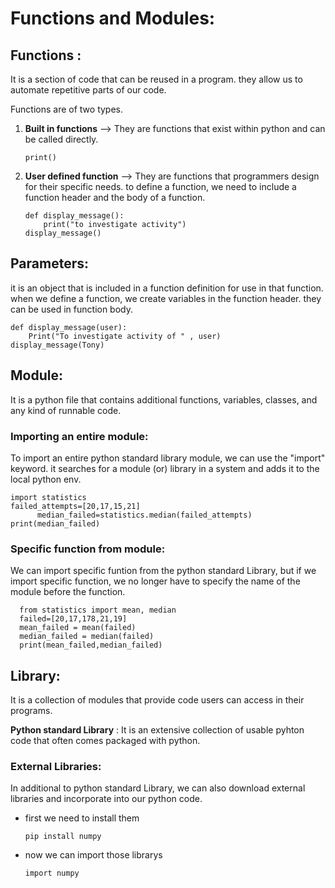 # Functions and Modules:

## Functions :
It is a section of code that can be reused in a program. they allow us to automate repetitive parts of our code.

Functions are of two types.

1) **Built in functions** --> They are functions that exist within python and can be called directly.
   
       print()

2) **User defined function** --> They are functions that programmers design for their specific needs. to define a function, we need to include a function header and the body of a function.

       def display_message():
           print("to investigate activity")
       display_message()

## Parameters:
it is an object that is included in a function definition for use in that function. when we define a function, we create variables in the function header. they can be used in function body.


    def display_message(user):
        Print("To investigate activity of " , user)
    display_message(Tony)

## Module:
It is a python file that contains additional functions, variables, classes, and any kind of runnable code.



### Importing an entire module:

To import an entire python standard library module, we can use the "import" keyword. it searches for a module (or) library in a system and adds it to the local python env.

    import statistics
    failed_attempts=[20,17,15,21]
          median_failed=statistics.median(failed_attempts)
    print(median_failed)

### Specific function from module:

We can import specific funtion from the python standard Library, but if we import specific function, we no longer have to specify the name of the module before the function.

      from statistics import mean, median
      failed=[20,17,178,21,19]
      mean_failed = mean(failed)
      median_failed = median(failed)
      print(mean_failed,median_failed)

## Library:
It is a collection of modules that provide code users can access in their programs.

**Python standard Library** : It is an extensive collection of usable pyhton code that often comes packaged with python.

### External Libraries:

In additional to python standard Library, we can also download external libraries and incorporate into our python code.

- first we need to install them

      pip install numpy
  
- now we can import those librarys

      import numpy

